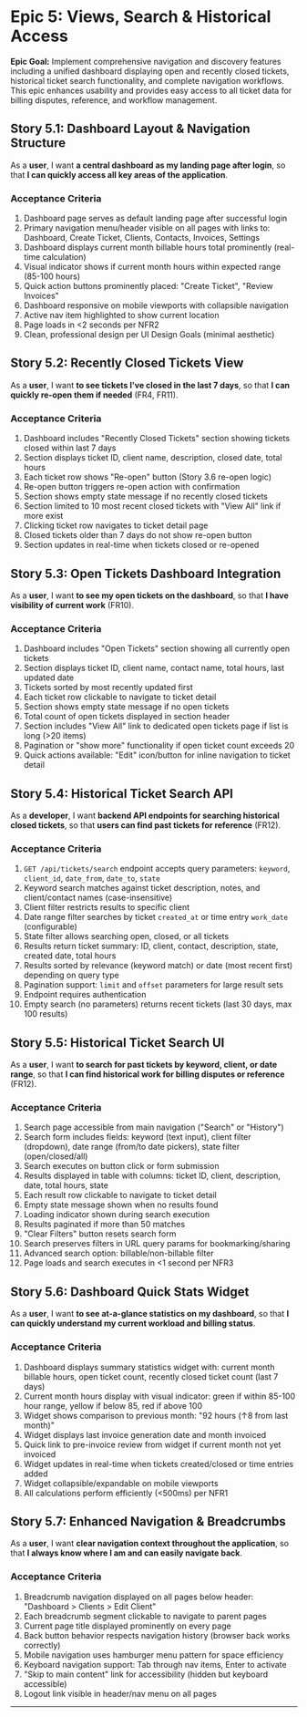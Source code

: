 # Epic 5: Views, Search & Historical Access

**Epic Goal:** Implement comprehensive navigation and discovery features including a unified dashboard displaying open and recently closed tickets, historical ticket search functionality, and complete navigation workflows. This epic enhances usability and provides easy access to all ticket data for billing disputes, reference, and workflow management.

## Story 5.1: Dashboard Layout & Navigation Structure

As a **user**,
I want **a central dashboard as my landing page after login**,
so that **I can quickly access all key areas of the application**.

### Acceptance Criteria

1. Dashboard page serves as default landing page after successful login
2. Primary navigation menu/header visible on all pages with links to: Dashboard, Create Ticket, Clients, Contacts, Invoices, Settings
3. Dashboard displays current month billable hours total prominently (real-time calculation)
4. Visual indicator shows if current month hours within expected range (85-100 hours)
5. Quick action buttons prominently placed: "Create Ticket", "Review Invoices"
6. Dashboard responsive on mobile viewports with collapsible navigation
7. Active nav item highlighted to show current location
8. Page loads in <2 seconds per NFR2
9. Clean, professional design per UI Design Goals (minimal aesthetic)

## Story 5.2: Recently Closed Tickets View

As a **user**,
I want **to see tickets I've closed in the last 7 days**,
so that **I can quickly re-open them if needed** (FR4, FR11).

### Acceptance Criteria

1. Dashboard includes "Recently Closed Tickets" section showing tickets closed within last 7 days
2. Section displays ticket ID, client name, description, closed date, total hours
3. Each ticket row shows "Re-open" button (Story 3.6 re-open logic)
4. Re-open button triggers re-open action with confirmation
5. Section shows empty state message if no recently closed tickets
6. Section limited to 10 most recent closed tickets with "View All" link if more exist
7. Clicking ticket row navigates to ticket detail page
8. Closed tickets older than 7 days do not show re-open button
9. Section updates in real-time when tickets closed or re-opened

## Story 5.3: Open Tickets Dashboard Integration

As a **user**,
I want **to see my open tickets on the dashboard**,
so that **I have visibility of current work** (FR10).

### Acceptance Criteria

1. Dashboard includes "Open Tickets" section showing all currently open tickets
2. Section displays ticket ID, client name, contact name, total hours, last updated date
3. Tickets sorted by most recently updated first
4. Each ticket row clickable to navigate to ticket detail
5. Section shows empty state message if no open tickets
6. Total count of open tickets displayed in section header
7. Section includes "View All" link to dedicated open tickets page if list is long (>20 items)
8. Pagination or "show more" functionality if open ticket count exceeds 20
9. Quick actions available: "Edit" icon/button for inline navigation to ticket detail

## Story 5.4: Historical Ticket Search API

As a **developer**,
I want **backend API endpoints for searching historical closed tickets**,
so that **users can find past tickets for reference** (FR12).

### Acceptance Criteria

1. `GET /api/tickets/search` endpoint accepts query parameters: `keyword`, `client_id`, `date_from`, `date_to`, `state`
2. Keyword search matches against ticket description, notes, and client/contact names (case-insensitive)
3. Client filter restricts results to specific client
4. Date range filter searches by ticket `created_at` or time entry `work_date` (configurable)
5. State filter allows searching open, closed, or all tickets
6. Results return ticket summary: ID, client, contact, description, state, created date, total hours
7. Results sorted by relevance (keyword match) or date (most recent first) depending on query type
8. Pagination support: `limit` and `offset` parameters for large result sets
9. Endpoint requires authentication
10. Empty search (no parameters) returns recent tickets (last 30 days, max 100 results)

## Story 5.5: Historical Ticket Search UI

As a **user**,
I want **to search for past tickets by keyword, client, or date range**,
so that **I can find historical work for billing disputes or reference** (FR12).

### Acceptance Criteria

1. Search page accessible from main navigation ("Search" or "History")
2. Search form includes fields: keyword (text input), client filter (dropdown), date range (from/to date pickers), state filter (open/closed/all)
3. Search executes on button click or form submission
4. Results displayed in table with columns: ticket ID, client, description, date, total hours, state
5. Each result row clickable to navigate to ticket detail
6. Empty state message shown when no results found
7. Loading indicator shown during search execution
8. Results paginated if more than 50 matches
9. "Clear Filters" button resets search form
10. Search preserves filters in URL query params for bookmarking/sharing
11. Advanced search option: billable/non-billable filter
12. Page loads and search executes in <1 second per NFR3

## Story 5.6: Dashboard Quick Stats Widget

As a **user**,
I want **to see at-a-glance statistics on my dashboard**,
so that **I can quickly understand my current workload and billing status**.

### Acceptance Criteria

1. Dashboard displays summary statistics widget with: current month billable hours, open ticket count, recently closed ticket count (last 7 days)
2. Current month hours display with visual indicator: green if within 85-100 hour range, yellow if below 85, red if above 100
3. Widget shows comparison to previous month: "92 hours (↑8 from last month)"
4. Widget displays last invoice generation date and month invoiced
5. Quick link to pre-invoice review from widget if current month not yet invoiced
6. Widget updates in real-time when tickets created/closed or time entries added
7. Widget collapsible/expandable on mobile viewports
8. All calculations perform efficiently (<500ms) per NFR1

## Story 5.7: Enhanced Navigation & Breadcrumbs

As a **user**,
I want **clear navigation context throughout the application**,
so that **I always know where I am and can easily navigate back**.

### Acceptance Criteria

1. Breadcrumb navigation displayed on all pages below header: "Dashboard > Clients > Edit Client"
2. Each breadcrumb segment clickable to navigate to parent pages
3. Current page title displayed prominently on every page
4. Back button behavior respects navigation history (browser back works correctly)
5. Mobile navigation uses hamburger menu pattern for space efficiency
6. Keyboard navigation support: Tab through nav items, Enter to activate
7. "Skip to main content" link for accessibility (hidden but keyboard accessible)
8. Logout link visible in header/nav menu on all pages

---

